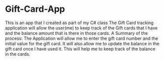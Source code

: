 # Gift-Card-App
This is an app that I created as part of my C# class
The Gift Card tracking application will allow the user(me) to keep track of the Gift cards that I have and the balance amount that is there in those cards.
A Summary of the process:
The Application will allow me to enter the gift card number and the initial value for the gift card. It will also allow me to update the balance in the gift card once I have used it. This will help me to keep track of the balance in the cards.
